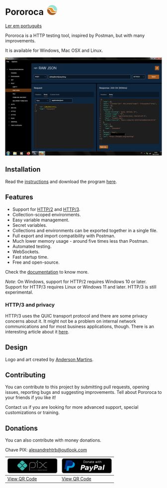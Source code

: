  <h1>Pororoca <img style="margin: 4px 0 0 4px" height="32" src="pororoca.png" alt="Pororoca Logo"/></h1>

[Ler em português](README_pt.md)

Pororoca is a HTTP testing tool, inspired by Postman, but with many improvements.

It is available for Windows, Mac OSX and Linux.

![ExampleScreen](./misc/example_screen_en.png)

## Installation

Read the [instructions](https://pororoca.io/docs/installation) and download the program [here](https://github.com/alexandrehtrb/Pororoca/releases).

## Features

* Support for [HTTP/2](https://http2.github.io/) and [HTTP/3](https://developers.cloudflare.com/http3/).
* Collection-scoped environments.
* Easy variable management.
* Secret variables.
* Collections and environments can be exported together in a single file.
* Full export and import compatibility with Postman.
* Much lower memory usage - around five times less than Postman.
* Automated testing.
* WebSockets.
* Fast startup time.
* Free and open-source.

Check the [documentation](https://pororoca.io/docs/) to know more.

*Note*: On Windows, support for HTTP/2 requires Windows 10 or later. Support for HTTP/3 requires Linux or Windows 11 and later. HTTP/3 is still experimental.

### HTTP/3 and privacy

HTTP/3 uses the QUIC transport protocol and there are some privacy concerns about it. It might not be a problem on internal network communications and for most business applications, though. There is an interesting article about it [here](https://svs.informatik.uni-hamburg.de/publications/2019/2019-02-26-Sy-PET_Symposium-A_QUIC_Look_at_Web_Tracking.pdf).

## Design

Logo and art created by [Anderson Martins](https://www.behance.net/am-dsgn).

## Contributing

You can contribute to this project by submitting pull requests, opening issues, reporting bugs and suggesting improvements. Tell about Pororoca to your friends if you like it!

Contact us if you are looking for more advanced support, special customizations or training.

## Donations

You can also contribute with money donations.

Chave PIX: alexandrehtrb@outlook.com

| ![DonateWithPix](./misc/pix_botao_doacao.png) | [![DonateWithPayPal](./misc/paypal_donation_button.png)](https://www.paypal.com/donate/?hosted_button_id=NUADRWF3WNYQ2) |
|--|--|
| [View QR Code](./misc/pix_doacao_qr_code.png) | [View QR Code](./misc/paypal_donation_qr_code.png) |
